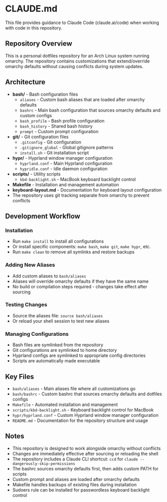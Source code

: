 # CLAUDE.md

This file provides guidance to Claude Code (claude.ai/code) when working with code in this repository.

## Repository Overview

This is a personal dotfiles repository for an Arch Linux system running omarchy. The repository contains customizations that extend/override omarchy defaults without causing conflicts during system updates.

## Architecture

- **bash/** - Bash configuration files
  - `aliases` - Custom bash aliases that are loaded after omarchy defaults
  - `bashrc` - Main bash configuration that sources omarchy defaults and custom configs
  - `bash_profile` - Bash profile configuration
  - `bash_history` - Shared bash history
  - `prompt` - Custom prompt configuration
- **git/** - Git configuration files
  - `.gitconfig` - Git configuration
  - `.gitignore_global` - Global gitignore patterns
  - `install.sh` - Git installation script
- **hypr/** - Hyprland window manager configuration
  - `hyprland.conf` - Main Hyprland configuration
  - `hypridle.conf` - Idle daemon configuration
- **scripts/** - Utility scripts
  - `kbd-backlight.sh` - MacBook keyboard backlight control
- **Makefile** - Installation and management automation
- **keyboard-layout.md** - Documentation for keyboard layout configuration
- The repository uses git tracking separate from omarchy to prevent conflicts

## Development Workflow

### Installation
- Run `make install` to install all configurations
- Or install specific components: `make bash`, `make git`, `make hypr`, etc.
- Run `make clean` to remove all symlinks and restore backups

### Adding New Aliases
- Add custom aliases to `bash/aliases`
- Aliases will override omarchy defaults if they have the same name
- No build or compilation steps required - changes take effect after sourcing

### Testing Changes
- Source the aliases file: `source bash/aliases`
- Or reload your shell session to test new aliases

### Managing Configurations
- Bash files are symlinked from the repository
- Git configurations are symlinked to home directory
- Hyprland configs are symlinked to appropriate config directories
- Scripts are automatically made executable

## Key Files

- `bash/aliases` - Main aliases file where all customizations go
- `bash/bashrc` - Custom bashrc that sources omarchy defaults and dotfiles configs
- `Makefile` - Automated installation and management
- `scripts/kbd-backlight.sh` - Keyboard backlight control for MacBook
- `hypr/hyprland.conf` - Custom Hyprland window manager configuration
- `README.md` - Documentation for the repository structure and usage

## Notes

- This repository is designed to work alongside omarchy without conflicts
- Changes are immediately effective after sourcing or reloading the shell
- The repository includes a Claude CLI shortcut: `ccd` for `claude --dangerously-skip-permissions`
- The bashrc sources omarchy defaults first, then adds custom PATH for scripts
- Custom prompt and aliases are loaded after omarchy defaults
- Makefile handles backups of existing files during installation
- Sudoers rule can be installed for passwordless keyboard backlight control